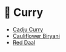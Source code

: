 # 🍛 Curry

- [Cadju Curry](../recipes/cadju_curry.md)
- [Cauliflower Biryani](../recipes/cauliflower_biryani.md)
- [Red Daal](../recipes/red_daal.md)

